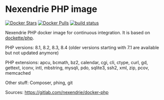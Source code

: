 Nexendrie PHP image
===================

[![Docker Stars](https://img.shields.io/docker/stars/nexendrie/php.svg?style=flat)](https://hub.docker.com/r/nexendrie/php/)
[![Docker Pulls](https://img.shields.io/docker/pulls/nexendrie/php.svg?style=flat)](https://hub.docker.com/r/nexendrie/php/)
[![build status](https://gitlab.com/nexendrie/docker-php/badges/master/pipeline.svg?ignore_skipped=true)](https://gitlab.com/nexendrie/docker-php/commits/master)

Nexendrie PHP docker image for continuous integration. It is based on [dockette/php](https://github.com/dockette/php).

PHP versions: 8.1, 8.2, 8.3, 8.4 (older versions starting with 7.1 are available but not updated anymore)

PHP extensions: apcu, bcmath, bz2, calendar, cgi, cli, ctype, curl, gd, gettext, iconv, intl, mbstring, mysqli, pdo, sqlite3, ssh2, xml, zip, pcov, memcached

Other stuff: Composer, phing, git

Sources: https://gitlab.com/nexendrie/docker-php
